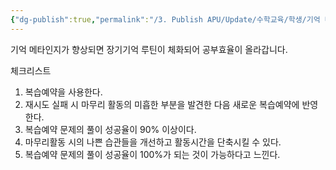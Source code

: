 ```yaml
---
{"dg-publish":true,"permalink":"/3. Publish APU/Update/수학교육/학생/기억 메타인지/","noteIcon":"","created":"","updated":""}
---
```


기억 메타인지가 향상되면 장기기억 루틴이 체화되어 공부효율이 올라갑니다.

체크리스트

1. 복습예약을 사용한다.
2. 재시도 실패 시 마무리 활동의 미흡한 부분을 발견한 다음 새로운 복습예약에 반영한다.
3. 복습예약 문제의 풀이 성공율이 90% 이상이다.
4. 마무리활동 시의 나쁜 습관들을 개선하고 활동시간을 단축시킬 수 있다.
5. 복습예약 문제의 풀이 성공율이 100%가 되는 것이 가능하다고 느낀다.